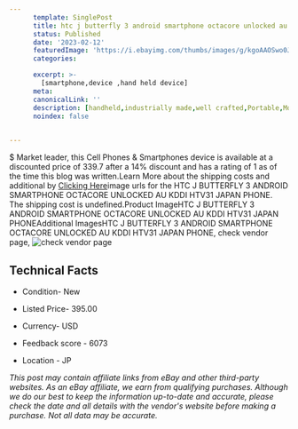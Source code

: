 ```yaml
---
      template: SinglePost
      title: htc j butterfly 3 android smartphone octacore unlocked au kddi htv31 japan phone
      status: Published
      date: '2023-02-12'
      featuredImage: 'https://i.ebayimg.com/thumbs/images/g/kgoAAOSwo0JWQKia/s-l225.jpg'
      categories: 

      excerpt: >-
        [smartphone,device ,hand held device]
      meta:
      canonicalLink: ''
      description: [handheld,industrially made,well crafted,Portable,Mobile,Compact,Convenient,Lightweight,Maneuverable,Man-portable,Miniature,Carriable,Hand-held,Light,Holdable,Transportable,Mobile device,Pocket-sized,On-the-go,Wireless,Cordless,Compact size,Convenient size, smartphone,device ,hand held device]
      noindex: false

        
---
```

$
    Market leader, this Cell Phones & Smartphones device is available at a discounted price of 339.7 after a 14% discount and has a rating of 1 as of the time this blog was written.Learn More about the shipping costs and additional by [Clicking Here](https://www.ebay.com/itm/233186517611?hash=item364affe26b%3Ag%3AkgoAAOSwo0JWQKia&mkevt=1&mkcid=1&mkrid=711-53200-19255-0&campid=%253CePNCampaignId%253E&customid=%253CreferenceId%253E&toolid=10049)image urls for the HTC J BUTTERFLY 3 ANDROID SMARTPHONE OCTACORE UNLOCKED AU KDDI HTV31 JAPAN PHONE. The shipping cost is undefined.Product ImageHTC J BUTTERFLY 3 ANDROID SMARTPHONE OCTACORE UNLOCKED AU KDDI HTV31 JAPAN PHONEAdditional ImagesHTC J BUTTERFLY 3 ANDROID SMARTPHONE OCTACORE UNLOCKED AU KDDI HTV31 JAPAN PHONE, check vendor page, ![check vendor page](https://origin-galleryplus.ebayimg.com/ws/web/233186517611_2_0_1/225x225.jpg,https://origin-galleryplus.ebayimg.com/ws/web/233186517611_3_0_1/225x225.jpg,https://origin-galleryplus.ebayimg.com/ws/web/233186517611_4_0_1/225x225.jpg,https://origin-galleryplus.ebayimg.com/ws/web/233186517611_5_0_1/225x225.jpg,https://origin-galleryplus.ebayimg.com/ws/web/233186517611_6_0_1/225x225.jpg,https://origin-galleryplus.ebayimg.com/ws/web/233186517611_7_0_1/225x225.jpg,https://origin-galleryplus.ebayimg.com/ws/web/233186517611_8_0_1/225x225.jpg,https://origin-galleryplus.ebayimg.com/ws/web/233186517611_9_0_1/225x225.jpg)
    
    

 ## Technical Facts 



     
      

 - Condition- New 


      

 - Listed Price- 395.00 


      

 - Currency- USD 


      

 - Feedback score - 6073 


      

 - Location - JP 


      
      

 *_This post may contain affiliate links from eBay and other third-party websites. As an eBay affiliate, we earn from qualifying purchases. Although we do our best to keep the information up-to-date and accurate, please check the date and all details with the vendor's website before making a purchase. Not all data may be accurate._*



    
    
    
    
    